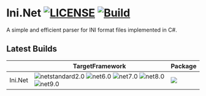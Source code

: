 # Ini.Net [![LICENSE](https://img.shields.io/github/license/mashape/apistatus.svg)](LICENSE.TXT) [![Build](https://github.com/huoshan12345/Ini.Net/actions/workflows/build.yml/badge.svg)](https://github.com/huoshan12345/Ini.Net/actions/workflows/build.yml)

A simple and efficient parser for INI format files implemented in C#.
## Latest Builds

||TargetFramework|Package|
|----|----|----|
|Ini.Net|![netstandard2.0](https://img.shields.io/badge/netstandard-2.0-30a14e.svg) ![net6.0](https://img.shields.io/badge/net-6.0-30a14e.svg) ![net7.0](https://img.shields.io/badge/net-7.0-30a14e.svg) ![net8.0](https://img.shields.io/badge/net-8.0-30a14e.svg) ![net9.0](https://img.shields.io/badge/net-9.0-30a14e.svg) |[![](https://img.shields.io/myget/huoshan12345/v/Ini.Net?logo=myget&label=myget)](https://www.myget.org/feed/huoshan12345/package/nuget/Ini.Net)|

